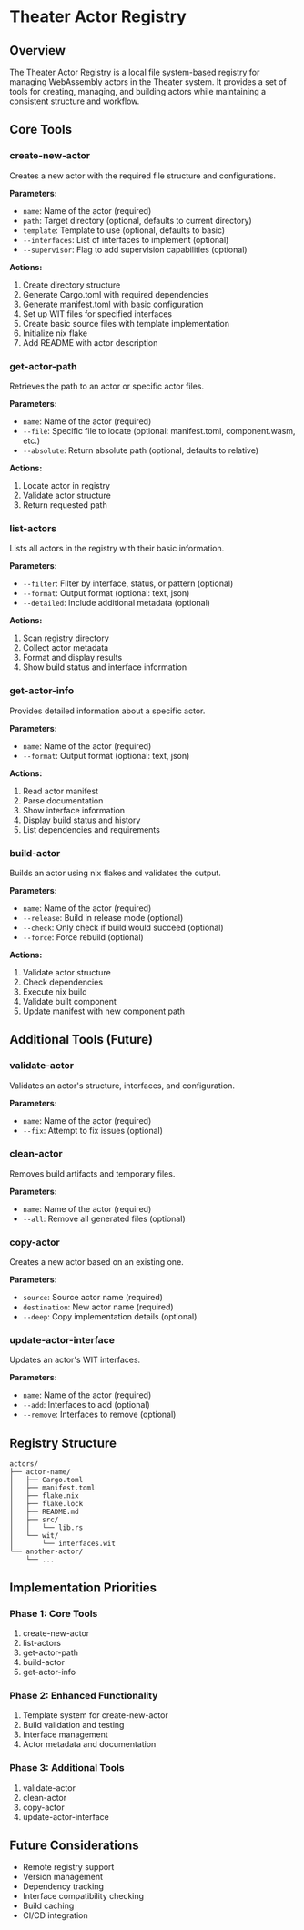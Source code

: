 # Theater Actor Registry

## Overview
The Theater Actor Registry is a local file system-based registry for managing WebAssembly actors in the Theater system. It provides a set of tools for creating, managing, and building actors while maintaining a consistent structure and workflow.

## Core Tools

### create-new-actor
Creates a new actor with the required file structure and configurations.

**Parameters:**
- `name`: Name of the actor (required)
- `path`: Target directory (optional, defaults to current directory)
- `template`: Template to use (optional, defaults to basic)
- `--interfaces`: List of interfaces to implement (optional)
- `--supervisor`: Flag to add supervision capabilities (optional)

**Actions:**
1. Create directory structure
2. Generate Cargo.toml with required dependencies
3. Generate manifest.toml with basic configuration
4. Set up WIT files for specified interfaces
5. Create basic source files with template implementation
6. Initialize nix flake
7. Add README with actor description

### get-actor-path
Retrieves the path to an actor or specific actor files.

**Parameters:**
- `name`: Name of the actor (required)
- `--file`: Specific file to locate (optional: manifest.toml, component.wasm, etc.)
- `--absolute`: Return absolute path (optional, defaults to relative)

**Actions:**
1. Locate actor in registry
2. Validate actor structure
3. Return requested path

### list-actors
Lists all actors in the registry with their basic information.

**Parameters:**
- `--filter`: Filter by interface, status, or pattern (optional)
- `--format`: Output format (optional: text, json)
- `--detailed`: Include additional metadata (optional)

**Actions:**
1. Scan registry directory
2. Collect actor metadata
3. Format and display results
4. Show build status and interface information

### get-actor-info
Provides detailed information about a specific actor.

**Parameters:**
- `name`: Name of the actor (required)
- `--format`: Output format (optional: text, json)

**Actions:**
1. Read actor manifest
2. Parse documentation
3. Show interface information
4. Display build status and history
5. List dependencies and requirements

### build-actor
Builds an actor using nix flakes and validates the output.

**Parameters:**
- `name`: Name of the actor (required)
- `--release`: Build in release mode (optional)
- `--check`: Only check if build would succeed (optional)
- `--force`: Force rebuild (optional)

**Actions:**
1. Validate actor structure
2. Check dependencies
3. Execute nix build
4. Validate built component
5. Update manifest with new component path

## Additional Tools (Future)

### validate-actor
Validates an actor's structure, interfaces, and configuration.

**Parameters:**
- `name`: Name of the actor (required)
- `--fix`: Attempt to fix issues (optional)

### clean-actor
Removes build artifacts and temporary files.

**Parameters:**
- `name`: Name of the actor (required)
- `--all`: Remove all generated files (optional)

### copy-actor
Creates a new actor based on an existing one.

**Parameters:**
- `source`: Source actor name (required)
- `destination`: New actor name (required)
- `--deep`: Copy implementation details (optional)

### update-actor-interface
Updates an actor's WIT interfaces.

**Parameters:**
- `name`: Name of the actor (required)
- `--add`: Interfaces to add (optional)
- `--remove`: Interfaces to remove (optional)

## Registry Structure
```
actors/
├── actor-name/
│   ├── Cargo.toml
│   ├── manifest.toml
│   ├── flake.nix
│   ├── flake.lock
│   ├── README.md
│   ├── src/
│   │   └── lib.rs
│   └── wit/
│       └── interfaces.wit
└── another-actor/
    └── ...
```

## Implementation Priorities

### Phase 1: Core Tools
1. create-new-actor
2. list-actors
3. get-actor-path
4. build-actor
5. get-actor-info

### Phase 2: Enhanced Functionality
1. Template system for create-new-actor
2. Build validation and testing
3. Interface management
4. Actor metadata and documentation

### Phase 3: Additional Tools
1. validate-actor
2. clean-actor
3. copy-actor
4. update-actor-interface

## Future Considerations
- Remote registry support
- Version management
- Dependency tracking
- Interface compatibility checking
- Build caching
- CI/CD integration
